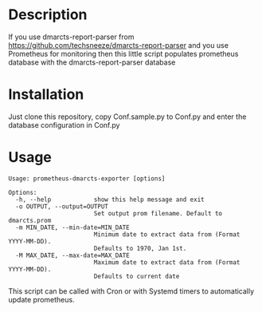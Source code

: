 # Description

If you use dmarcts-report-parser from https://github.com/techsneeze/dmarcts-report-parser and you use Prometheus for monitoring then this little script populates prometheus database with the dmarcts-report-parser database

# Installation

Just clone this repository, copy Conf.sample.py to Conf.py and enter the database configuration in Conf.py

# Usage

```
Usage: prometheus-dmarcts-exporter [options]

Options:
  -h, --help            show this help message and exit
  -o OUTPUT, --output=OUTPUT
                        Set output prom filename. Default to dmarcts.prom
  -m MIN_DATE, --min-date=MIN_DATE
                        Minimum date to extract data from (Format YYYY-MM-DD).
                        Defaults to 1970, Jan 1st.
  -M MAX_DATE, --max-date=MAX_DATE
                        Maximum date to extract data from (Format YYYY-MM-DD).
                        Defaults to current date
```

This script can be called with Cron or with Systemd timers to automatically update prometheus.